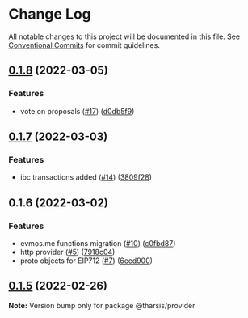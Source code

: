# Change Log

All notable changes to this project will be documented in this file.
See [Conventional Commits](https://conventionalcommits.org) for commit guidelines.

## [0.1.8](https://github.com/tharsis/evmosjs/compare/@tharsis/provider@0.1.7...@tharsis/provider@0.1.8) (2022-03-05)

### Features

* vote on proposals ([#17](https://github.com/tharsis/evmosjs/issues/17)) ([d0db5f9](https://github.com/tharsis/evmosjs/commit/d0db5f9d2fba521a3cd20192d8d24c54f7f7fa4c))

## [0.1.7](https://github.com/tharsis/evmosjs/compare/@tharsis/provider@0.1.6...@tharsis/provider@0.1.7) (2022-03-03)

### Features

* ibc transactions added ([#14](https://github.com/tharsis/evmosjs/issues/14)) ([3809f28](https://github.com/tharsis/evmosjs/commit/3809f289e4e54c5013d3027578bde5c244ec8736))

## 0.1.6 (2022-03-02)

### Features

* evmos.me functions migration ([#10](https://github.com/tharsis/evmosjs/issues/10)) ([c0fbd87](https://github.com/tharsis/evmosjs/commit/c0fbd87f6979e07420daf7344ea392c284a878cd))
* http provider ([#5](https://github.com/tharsis/evmosjs/issues/5)) ([7918c04](https://github.com/tharsis/evmosjs/commit/7918c04f7b6b2c91118f8e46d560163a35674f0f))
* proto objects for EIP712 ([#7](https://github.com/tharsis/evmosjs/issues/7)) ([6ecd900](https://github.com/tharsis/evmosjs/commit/6ecd9004f081c6a70b80d903878877d378ff6c75))

## [0.1.5](https://github.com/tharsis/evmosjs/compare/@tharsis/provider@0.1.2...@tharsis/provider@0.1.5) (2022-02-26)

**Note:** Version bump only for package @tharsis/provider
